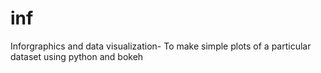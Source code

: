 # inf
Inforgraphics and data visualization- To make simple plots of a particular dataset using python and bokeh
